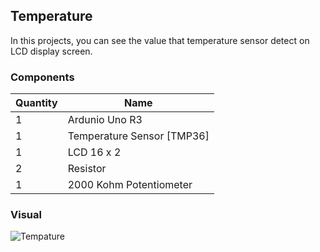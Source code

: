 ## Temperature
In this projects, you can see the value that temperature sensor detect on LCD display screen.
### Components

|Quantity|Name|
|--------|----|
|1|Ardunio Uno R3|
|1|Temperature Sensor [TMP36]|
|1|LCD 16 x 2|
|2|Resistor|
|1|2000 Kohm Potentiometer|

### Visual
![Tempature](https://user-images.githubusercontent.com/70448242/182263200-c30fafa4-c3a0-4031-8a2d-70f65156bcf3.png)
